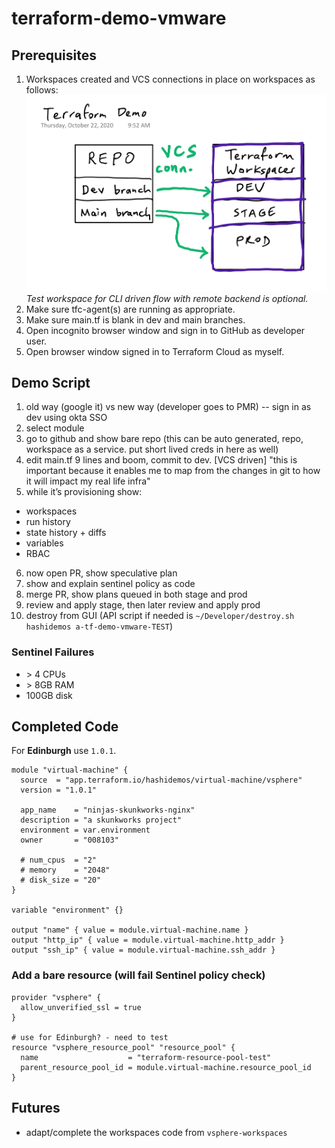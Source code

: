 # terraform-demo-vmware

## Prerequisites
1. Workspaces created and VCS connections in place on workspaces as follows:
![demo-diagram](./demo-diagram.png)
*Test workspace for CLI driven flow with remote backend is optional.*
2. Make sure tfc-agent(s) are running as appropriate.
3. Make sure main.tf is blank in dev and main branches.
4. Open incognito browser window and sign in to GitHub as developer user.
5. Open browser window signed in to Terraform Cloud as myself.

## Demo Script
1. old way (google it) vs new way (developer goes to PMR) -- sign in as dev using okta SSO
2. select module
3. go to github and show bare repo (this can be auto generated, repo, workspace as a service. put short lived creds in here as well)
4. edit main.tf 9 lines and boom, commit to dev. [VCS driven] "this is important because it enables me to map from the changes in git to how it will impact my real life infra"
5. while it’s provisioning show:
* workspaces
* run history
* state history + diffs
* variables
* RBAC
6. now open PR, show speculative plan
7. show and explain sentinel policy as code
8. merge PR, show plans queued in both stage and prod
9. review and apply stage, then later review and apply prod
9. destroy from GUI (API script if needed is `~/Developer/destroy.sh hashidemos a-tf-demo-vmware-TEST`)

### Sentinel Failures
* \> 4 CPUs
* \> 8GB RAM
* 100GB disk

## Completed Code
For **Edinburgh** use `1.0.1`.

```
module "virtual-machine" {
  source  = "app.terraform.io/hashidemos/virtual-machine/vsphere"
  version = "1.0.1"

  app_name    = "ninjas-skunkworks-nginx"
  description = "a skunkworks project"
  environment = var.environment
  owner       = "008103"

  # num_cpus  = "2"
  # memory    = "2048"
  # disk_size = "20"
}

variable "environment" {}

output "name" { value = module.virtual-machine.name }
output "http_ip" { value = module.virtual-machine.http_addr }
output "ssh_ip" { value = module.virtual-machine.ssh_addr }
```
### Add a bare resource (will fail Sentinel policy check)
```
provider "vsphere" {
  allow_unverified_ssl = true
}

# use for Edinburgh? - need to test
resource "vsphere_resource_pool" "resource_pool" {
  name                    = "terraform-resource-pool-test"
  parent_resource_pool_id = module.virtual-machine.resource_pool_id
}
```

## Futures
* adapt/complete the workspaces code from `vsphere-workspaces`